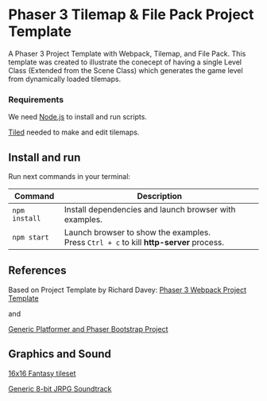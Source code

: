 # Phaser 3 Tilemap & File Pack Project Template

A Phaser 3 Project Template with Webpack, Tilemap, and File Pack. This template was created to illustrate the conecept of having a single Level Class (Extended from the Scene Class) which generates the game level from dynamically loaded tilemaps.

### Requirements

We need [Node.js](https://nodejs.org) to install and run scripts.

[Tiled](https://www.mapeditor.org/) needed to make and edit tilemaps.

## Install and run

Run next commands in your terminal:

| Command | Description |
|---------|-------------|
| `npm install` | Install dependencies and launch browser with examples.|
| `npm start` | Launch browser to show the examples. <br> Press `Ctrl + c` to kill **http-server** process. |


## References
Based on Project Template by Richard Davey:
[Phaser 3 Webpack Project Template](https://github.com/photonstorm/phaser3-project-template)

and 

[Generic Platformer and Phaser Bootstrap Project](https://github.com/nkholski/phaser3-es6-webpack)

## Graphics and Sound

[16x16 Fantasy tileset](https://opengameart.org/content/16x16-fantasy-tileset)

[Generic 8-bit JRPG Soundtrack](https://opengameart.org/content/generic-8-bit-jrpg-soundtrack)


